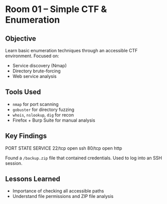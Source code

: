 # Room 01 – Simple CTF & Enumeration

## Objective

Learn basic enumeration techniques through an accessible CTF environment. Focused on:

- Service discovery (Nmap)
- Directory brute-forcing
- Web service analysis

## Tools Used

- `nmap` for port scanning
- `gobuster` for directory fuzzing
- `whois`, `nslookup`, `dig` for recon
- Firefox + Burp Suite for manual analysis

## Key Findings

PORT STATE SERVICE
22/tcp open ssh
80/tcp open http

Found a `/backup.zip` file that contained credentials. Used to log into an SSH session.

## Lessons Learned

- Importance of checking all accessible paths
- Understand file permissions and ZIP file analysis
